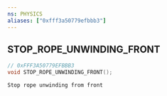 ```yaml
---
ns: PHYSICS
aliases: ["0xfff3a50779efbbb3"]
---
```

## STOP_ROPE_UNWINDING_FRONT

```c
// 0xFFF3A50779EFBBB3
void STOP_ROPE_UNWINDING_FRONT();
```

```
Stop rope unwinding from front
```
